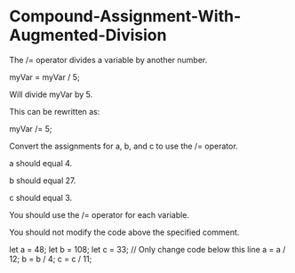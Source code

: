# Compound-Assignment-With-Augmented-Division

The /= operator divides a variable by another number.

myVar = myVar / 5;

Will divide myVar by 5. 

This can be rewritten as:

myVar /= 5;

Convert the assignments for a, b, and c to use the /= operator.

a should equal 4.

b should equal 27.

c should equal 3.

You should use the /= operator for each variable.

You should not modify the code above the specified comment.

let a = 48;
let b = 108;
let c = 33;
// Only change code below this line
a = a / 12;
b = b / 4;
c = c / 11;
